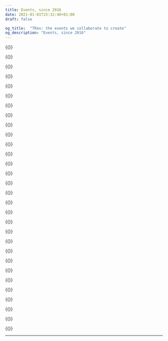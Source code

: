 ```yaml
---
title: Events, since 2016
date: 2021-01-01T15:32:40+01:00
draft: false

og_title:  "TRex: the events we collaborate to create"
og_description: "Events, since 2016"
---
```


{{<resource 
  kind="event"
  authors="Marc Faddoul"
  title="Harvard University: Faculty working group on Social Media Recommendation Algorithms"
  when="2021 - October"
  href="https://docs.google.com/presentation/d/1rn8BjHyz_20qOh2nf7JieZ5zoqztIdf0d_xzGry5bWU/edit?usp=sharing"
  description="Round table discussion on social media and recommendation algorithms"
  resource1="Slides"
  resource1href="https://docs.google.com/presentation/d/1rn8BjHyz_20qOh2nf7JieZ5zoqztIdf0d_xzGry5bWU/edit?usp=sharing">}}

{{<resource 
  kind="event"
  authors="Salvatore Romano and Marc Faddoul"
  title="Forum for Public and Common Goods @ Pre-COP 2021, Milan. "
  when="2021 - October"
  href="https://ceridap.eu/wp-content/uploads/2021/09/2021-10-01-CERIDAP-CODEX-Pre-COP-Roundtables-1.pdf"
  description="'Climate Change and New Technologies: Aligning Public Administration and Social Activation around Decentralized Local and Global Solutions'. We participated to the round table presenting the CO-Project: 'Greenwashing on Youtube'"
  resource1="Slides of the CO-Project"
  resource1href="https://youtube.tracking.exposed/slides/cop-talk/">}}

{{<resource 
  kind="event"
  authors="Salvatore Romano, Ilir Rama, Daniele Salvini"
  title="National Order of Journalists "
  when="2021 - October"
  href="https://www.odg.it/formazione-continua"
  description="Training to 50 Italian journalists to the National Order: 'What is an algorithm and why we should care about it. Tools for data journalists'"
  resource1="Slides"
  resource1href="https://docs.google.com/presentation/d/1TQ2ADAM0Cdk7XViS8Y2pj6Xycd5PVqacbQ5glQ1nIs8/edit?usp=sharing">}}

{{<resource 
  kind="event"
  authors="Giulia Corona and Claudio Agosti"
  title="End Summer Camp ESC-21, Venice. "
  when="2021 - September"
  href="https://www.endsummercamp.org/index.php/ESC21-Schedule"
  description="Talk about the last research conducted on Youtube and Pornhub. This was the occasion to show our last research on Pornhub algorithm and its heteronormativity." 
  resource1="heteronormativity and pornography slides"
  resource1href="https://pornhub.tracking.exposed/slides/heteronormativity/">}}


{{<resource 
  kind="event"
  authors="Salvatore Romano"
  title="HackMeeting 2021, Italian hacking festival, Bologna. "
  when="2021 - September"
  href="https://hackmeeting.org/hackit21/"
  description="Talk about the last research conducted on Youtube and Pornhub: Smash the filter bubble!. Workshop on Youtube: tracking the climate disinformation and the ranking algorithm suggestions. Presentation on the Ten minutes talk of the Youchoose project." 
  resource1="Workshop slides"
  resource1href="https://youtube.tracking.exposed/slides/workshop/#slide=1">}}

{{<resource 
  kind="event"
  authors="Salvatore Romano"
  title="E-privacy 2021, Italian conference on privacy and digital rights"
  when="2021 - May"
  href="https://www.youtube.com/watch?v=jgqVN_HaNVM&t=11340s"
  description="Due esempi di bias algoritmici: la polarizzazione su Youtube e l'eteronomartività su Pornhub. Gli algoritmi sono una soluzione tecnologica al sovraccarico di informazioni: sono tanto potenti quanto necessari per gestire l'overflow di dati che ci raggiunge. Purtroppo, possono anche nascondere l'uso di valutazioni e giudizi basati su bias che hanno un impatto sulla diffusione delle idee e della cultura. Tracking Exposed si occupa da diversi anni di rendere queste black box analizzabili in modo indipendente, sia per le ricercatrici che per utenti comuni. In questo intervento discuteremo due degli studi più recenti che abbiamo condotto sugli algoritmi di raccomandazione di Youtube e Pornhub." >}}

  {{<resource 
  kind="event"
  authors="Salvatore Romano"
  title="High School seminary: 'Digital education, social media and algorithms', Milan."
  when="2021 - April"
  href="https://www.youtube.com/watch?v=QJ5dg261KPA&t=10s"
  description="Social media, algorithm, and psychology: raising awareness on the digital sphere among young adults" 
  resource1href="http://www.associazionepsyche.it"
  resource1="Associazione Psychè"
  resource2href="https://www.youtube.com/watch?v=oN9s96RUo6g"
  resource2="Long documentary">}}

{{<resource
  kind="event"
  when="2021 - January" 
  authors="Salvatore Romano"
  title="FIlterTube: Investigating echo chambers, filter bubbles and polarization on YouTube — DMI UvA Winter School project pitch"
  description=" Abstract:  This paper studies the construction of filter bubbles and political polarization under YouTube 's algorithmic personalization, in a time where the political division runs deep in the US and the 2020 election reaffirms the polarization. Using artificially generated personalized user accounts, we find that search results differ according to users' political affiliations, both in terms of the media type and political ideology of the channels suggested, showing some empirical evidence of filter bubbles' existence on YouTube, which possibly exacerbates an echo chamber behavior and enhancing political polarization in the US political debate. Project coordinated by Salvatore Romano and Davide Beraldo, Giovanni Rossetti, Leonardo Sanna  "
  href="https://wiki.digitalmethods.net/Dmi/WinterSchool2021FIterTube"
  resource1="Final presentation slides"
  resource1href="https://github.com/tracking-exposed/presentation/blob/master/FilterTube-DMIWS21.pdf">}}


{{<resource
  kind="event"
  when="2020 - January"
  authors="Salvatore Romano"
  title=" YouTube Tracking Exposed: Investigating polarization via YouTube ’s Recommender Systems  — DMI UvA Winter School project pitch"
  description="Collective group work on polarization of the Brexit discussion seen through Youtube's personalization algorithm, we found out that: (1) There is evidence of progressive polarization of the recommendations around Brexit on YouTube, especially for Leave-inclined users.(2) The Leave/Remain content bubbles, constituted respectively by The Sun/The Telegraph and The Guardian/The Mirror YouTube channels rarely converge. (3) Mainstream media is recommended with greater regularity compared to natively digital channels. Project coordinated by Salvatore Romano and Davide Beraldo"
  href="https://docs.google.com/document/d/1EkeEa6vnIQI1QH8xEIZkAbI23vn3ChsjoJs3U6tkeqo/edit"
  resource1="Final project report"
  resource1href="https://wiki.digitalmethods.net/Dmi/WinterSchool2020youtube"
  resource2="Project Pitch slides (on Prezi)"
  resource2href="https://prezi.com/view/AvoT0B1lnclMIq3k4LOU"
  resource3="Final presentation slides"
  resource3href="https://drive.google.com/open?id=1bOSi6853za6CRDYF1xdc8Os0EUQOWgma">}}

{{<resource
  kind="article"
  when="2020 - January"
  authors="Salvatore Romano"
  title="Youtube Tracking Exposed — DMI UvA Winter School Tutorial"
  authors="Salvatore Romano"
  description="Tutorial to explain the possible uses of the ytTREX tool, try it at https://youtube.tracking.exposed"
  resource1="Tutorial slides"
  resource1href="https://prezi.com/view/KqmfljOsE8HYvyT7TqGE">}}

{{<resource
  kind="event"
  authors="Salvatore Romano"
  title="Assembly with the Amazon's workers of ADL Cobas grassroots trade union"
  when="2019 - December"  
  description="An informal discussion with some Amazon's workers inscribed to the grassroots trade union ADL Cobas Padova-Bassa Padovana and American activists from the Amazon Employees for Climate Justice group. After a brief introduction about amTREX tool, we discussed how Amazon's app tracks employees, trying to identify strategies to reduce the amount of data extracted and reflecting on potential GDPR compliance used as a tool for trade union negotiations. Partecipated by Salvatore Romano for trex." >}}

{{<resource
  kind="event"
  title="Porno, Algoritmi e Tordimatti!"
  when="2019 - November"  
  description="A special event to annount pornhub.tracking.exposed! in Italian language. We tried a new format, looking forward to replicate."
  href="https://pornhub.tracking.exposed/tordimatti" >}}

{{<resource
  kind="event"
  title="KiKK - The resistance against algorithm monopoly"
  when="2019 - October"  
  description="How many of your information comes from Youtube or Facebook? Internet is born as a decentralized network of knowledge and technologies, but nowadays, two corporations become our cultural reality. This talk will try to make understand the power exerted by the online platforms.  As society, we are not following it, seeing it, fear it, and then regulate and adjudicated. Claudio Agosti will talk about tracking.exposed, a free software project means to enable people in understanding, play, and criticize how algorithms interfere with reality's perception."
  href="https://www.kikk.be/2019/en/program/conferences-1/claudio-agosti-1" >}}

{{<resource
  kind="event"
  title="World Forum Democracy"
  when="2019 - October"  
  description="Social media are at the core of information nowadays. This lab will tackle the pressing issue that is quality control of shared information in social media, through monitoring and accountability mechanism mainly. How can we use social media as an ally for critically assessing topical subjects? How do we hold them accountable for the information that goes through them? Is social media moderation and freedom of expression compatible? -- Leonardo Sanna has been a contract doctoral student at the University of Modena and Reggio Emilia (Italy) since November 2018, where he has been working on the analysis of Big Data from a semiotic perspective. His research focuses on a combination of quantitative and qualitative methods for social media analysis. Currently, he is studying, on Facebook, the two phenomena known as 'filter bubble' and 'echo chamber'. In particular, he works on the data of the FBTREX group."
  authors="Leonardo Senna"
  href="https://www.coe.int/en/web/world-forum-democracy/lab-8-social-media-freedom-and-accountability" >}}

{{<resource
  kind="event"
  title="Beyond Future design"
  when="2019 - September"  
  description="Accountability and AI"
  href="https://www.beyond-festival.com/programm_2019.pdf" >}}

{{<resource
  kind="link"
  when="2019 - june"
  title="Datathon organized with berlin Data Science Social Good"
  nature="external"
  authors="Berlin DSSG"
  authorLink="https://dssg-berlin.org/"
  description="data scientists analyzing one year of fbtrex data. We did a privacy assessment and defined minimization and confidentiality agreement, as collaborator of the project for the time of the experiment."
  href="https://blog.dssg-berlin.org/dssg-datathon-2019-ein-ganzes-wochenende-lang-datenanalyse-f%C3%BCrs-gemeinwohl-4ec6ffa95aec"
  resource1="Final presentation (slides)"
  resource1href="https://github.com/tracking-exposed/presentation/blob/master/Berlin%20DSSG%20-%20Datathon%20-%20fbtrex%20-%20slides.pdf">}}

{{<resource
  kind="video"
  title="Transmediale: Affects Ex-Machina: Unboxing Social Data Algorithms"
  when="2019 - February"  
  description="Conventional media have long filtered information and influenced public opinion. In the age of social media, this process has become algorithmic and targeted, separating the whole of society into thousands of small filter bubbles that construct collective orientations and pilot viral phenomena. This panel examines how machine learning and obscure algorithms analyze and manipulate individual affects into political sentiments, eventually amplifying class, gender, and racial bias ― with Claudio Agosti, Ariana Dongus, Nayantara Ranganathan, Caroline Sinders. Organized by KIM | HfG Karlsruhe"
  href="https://transmediale.de/content/affects-ex-machina-unboxing-social-data-algorithms"
  resource1="Video"
  resource1hrefvideo="https://vimeo.com/322250610" >}}

{{<resource
  kind="event"
  title="How to unmask and fight online manipulation"
  when="2019 - February"  
  description="at the EDPS working group against misinformation. We highlight how research can use it and assess proper responsibilities to the actors in the misinformation chain. Platform are not neutral, we were looking how algorithm affects the information flows."
  href="https://www.eudebates.tv/eu_elections_2019/edps-for-eu-elections-how-to-unmask-and-fight-online-manipulation/" >}}  
  
{{<resource
  kind="event"
  title="CPDP - Safeguarding elections an international problem with no international solution"
  when="2019 - January"
  description="Coordinated by TacticalTech. ― There is a growing body of research into data-driven elections world-wide and the international nature of the data and elections industry has been highlighted: from international platforms, to strategists in one country advising political groups in another, to paid targeted ads across borders. ― Ailidh Callander, Claudio Agosti, Paul Bernal, Victoria Peuvrelle"
  href="https://www.cpdpconferences.org/cpdp-panels/data-and-elections-an-international-problem-with-no-international-solution"
  resource1href="https://vimeo.com/317686100"
  resource1="Video" >}}
  
{{<resource
  kind="event"
  title="PrivacyCamp - Towards real safeguards: Data driven political campaigns and EU election"
  when="2019 - January"
  description="This panel aims to evaluate potential preventive mechanisms such as Facebook algorithmic transparency around online political targeting, EU Commission’s Action Plan against Disinformation, awareness raising on current and future campaigning practices, as well as efforts to protect media pluralism and freedom. ―  With Fanny Hidvegi, Elda Brogi, Claudio Agosti, Josh Smith and Eleonora Nestola"
  href="https://privacycamp.eu/?page_id=1067" >}}
 
{{<resource
  kind="event"
  when="2019 - January"
  title="Facebook Algorithm Exposed, DMI UvA Winter School"
  description="An experiment with a dozen of scholars, in keeping bots alive, test algorithm, see and play with data"
  authors="Giovanni Rossetti, Bilel Benbouzid, Davide Beraldo, Giulia Corona, Leonardo Sanna, Iain Emsley, Fatma Yalgin, Hannah Vischer, Victor Pak, Mathilde Simon, Victor Bouwmeester, Yao Chen, Sophia Melanson, Hanna Jemmer, Patrick Kapsch, Claudio Agosti, Jeroen de Vos"
  href="https://data-activism.net/2019/01/alex-dmi-winterschool/"
  resource1="slides"
  resource1href="https://github.com/tracking-exposed/presentation/blob/master/Facebook%20Algorithm%20Exposed%20(UvA%20WinterSchool%202019).pdf" >}}

{{<resource
  kind="video"
  title="CCC — Analyze the Facebook algorithm and reclaim algorithm sovereignty"
  when="2018 - December"
  description="Facebook monopoly is an issue, but looking for replacements it is not enough. We want to develop critical judgment on algorithms, on why data politics matter and educate, raise awareness for a broad audience."
  resource1href="https://github.com/tracking-exposed/presentation/blob/master/Analyzing%20the%20Facebook%20algorithm%20-%201.1%20-%2035c3.pdf"
  resource1="slides"
  href="https://fahrplan.events.ccc.de/congress/2018/Fahrplan/events/9797.html"
  resource2="video"
  resource2href="https://media.ccc.de/v/35c3-9797-analyze_the_facebook_algorithm_and_reclaim_data_sovereignty" >}}

{{<resource
  description="The lab will examine the detrimental effects of social media filter bubbles and algorithms and will explore solutions to make readers more aware of their reading habits and help them to integrate different worldviews. "
  when="2017 - November"
  kind="event"
  href="https://www.coe.int/en/web/world-forum-democracy/2017-lab-bursting-social-media-eco-chambers"
  resource1="Laboratory: two pages final report"
  resource1href="http://rm.coe.int/wfd-2017-report-lab-7-bursting-social-media-eco-chambers/16807701f8"
  title="World Forum Democracy — Bursting social media eco chambers" >}}
 
{{<resource
  kind="video"
  href="https://www.youtube.com/watch?v=ct9d-o7NrSg"
  title="SHA2017 — Exposing what Facebook wants you to see"
  when="2017 - July"
  description="A talk about our early version of fbTREX, after 1 year of existence"
  resource1="Slides"
  resource1href="https://github.com/tracking-exposed/presentation/blob/master/FBTREX-SHA-2017.pdf" >}}
 
{{<resource
  kind="event"
  href="http://www.journalismfestival.com/programme/2017/exposing-what-facebook-wants-you-to-see"
  description="International Journalism Festival, Perugia"
  when="2017 - April"
  title='Panel discussion \"exposing what Facebook wants you to see\"'
  authors="Renata Avila, Federico Sarchi, Claudio Agosti"
  resource1="Video"
  resource1href="https://www.youtube.com/watch?v=wpnmDz9Os50" >}}
 
{{<resource
  description="Toolbox Coworking, Turin"
  when="2017 - January"
  kind="event"
  title="Torino Hack Night"  
  href="/legacy/talks-torinohacknight/"
  authors="Constantino Carugno, Gilberto Conti" >}} 
 
{{<resource
  kind="event"
  title="facebook.tracking.exposed project announcement"
  description="At c-base, Berlin, one of the first video of fbTREX in the wild, when the beta version was beginning"
  resource1="Web slides"
  resource1href="/legacy/talks-netzpolitischer054/"
  href="https://vimeo.com/189842857"
  when="2016 - November" >}} 
 
{{<resource
  kind="event"
  when="2016 -October"
  title="facebook.tracking.exposed (code show-off)"
  description="At the C-Base Hack'n'Tell, when Alberto won the monthly price, our new web-extension was released!"
  href="https://docs.google.com/presentation/d/e/2PACX-1vR1Tz-G2fm9Nu0oe8lrAoG8aYCamT2kpZAn98B-AHP-ZNli88A4u5hOKrp-UMBDP4Iq2NP3Bl3xY0C5/pub?start=false&loop=false&slide=id.p"
  resources="we won a price but we lost the evidence!" >}} 
 
{{<resource
  kind="event"
  when="2016 - October"
  title="facebook.tracking.exposed (project pitch)"
  description="At PyData the very first presentation of Alberto, when he started to develop the new web-extension"
  href="https://docs.google.com/presentation/d/1uDd2oNxWSOJPfm-Jrm0k-4SBS2BNAomfhF6Ef_609So/edit#slide=id.p"
  authors="Alberto Granzotto" >}}  

{{<resource
  kind="event"
  when="2016 - September"
  language="Italian"
  title="Cyber Resistance in 2016 consist in doing algorithm reversing!"
  description="The first appearance record in the public!"
  href="https://www.youtube.com/watch?v=ayZeNKjX4i4"
  authors="Claudio Agosti"
  description="This is the project inception to the public! The original title was complete by saying 'not encryption anymore', but might sounds misleading. Encryption is a fundamental element for protection, simply, the impact of social media in our perception of reality is unmeasured, subtle, and potentially scaring. But is not for fear this call, is because, with centralization, we lose as individual the ability to control our own algorithm. P.S. Despite this is first appearance of the project in public, the very first birthday was here: https://moca.olografix.org/en/moca-en/ !" >}}

---


